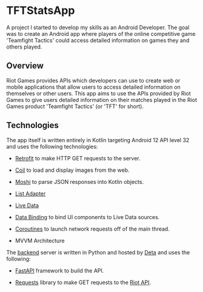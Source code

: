 # TFTStatsApp

A project I started to develop my skills as an Android Developer. The goal was to create an Android app where players of the online competitive game 
'Teamfight Tactics' could access detailed information on games they and others played.

## Overview

Riot Games provides APIs which developers can use to create web or mobile applications that allow users to access 
detailed information on themselves or other users. This app aims to use the APIs provided by Riot Games to give users detailed information on their matches 
played in the Riot Games product 'Teamfight Tactics' (or 'TFT' for short).

## Technologies

The app itself is written entirely in Kotlin targeting Android 12 API level 32 and uses the following technologies:

- [Retrofit](https://square.github.io/retrofit/) to make HTTP GET requests to the server.

- [Coil](https://coil-kt.github.io/coil/) to load and display images from the web.

- [Moshi](https://github.com/square/moshi) to parse JSON responses into Kotlin objects.

- [List Adapter](https://developer.android.com/reference/androidx/recyclerview/widget/ListAdapter)

- [Live Data](https://developer.android.com/topic/libraries/architecture/livedata)

- [Data Binding](https://developer.android.com/topic/libraries/data-binding) to bind UI components to Live Data sources.

- [Coroutines](https://developer.android.com/kotlin/coroutines) to launch network requests off of the main thread.

- MVVM Architecture

The [backend](https://4u2rwv.deta.dev/docs) server is written in Python and hosted by [Deta](https://www.deta.sh/) and uses the following:

- [FastAPI](https://fastapi.tiangolo.com/) framework to build the API.

- [Requests](https://pypi.org/project/requests/) library to make GET requests to the [Riot API](https://developer.riotgames.com/).
